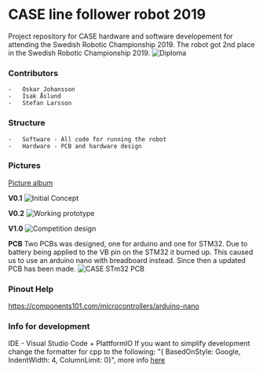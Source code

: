 # CASE line follower robot 2019
Project repository for CASE hardware and software developement for attending the Swedish Robotic Championship 2019.
The robot got 2nd place in the Swedish Robotic Championship 2019.
![Diploma](https://i.imgur.com/QrNVJYN.jpg)

### Contributors
    -   Oskar Johansson
    -   Isak Åslund 
    -   Stefan Larsson

### Structure
    -   Software - All code for running the robot
    -   Hardware - PCB and hardware design

### Pictures
[Picture album](https://imgur.com/a/kjrejrC)

**V0.1**
![Initial Concept](https://i.imgur.com/QrNVJYN.jpg)

**V0.2**
![Working prototype](https://i.imgur.com/gPaBWxP.jpg)

**V1.0**
![Competition design](https://i.imgur.com/HKyBY4A.jpg)

**PCB**
Two PCBs was designed, one for arduino and one for STM32.
Due to battery being applied to the VB pin on the STM32 it burned up. 
This caused us to use an arduino nano with breadboard instead. 
Since then a updated PCB has been made.
![CASE STm32 PCB](https://i.imgur.com/Lj2sfSK.jpg)

### Pinout Help
https://components101.com/microcontrollers/arduino-nano

### Info for development
IDE - Visual Studio Code + PlattformIO
If you want to simplify development change the formatter for cpp to the following:
"{ BasedOnStyle: Google, IndentWidth: 4, ColumnLimit: 0}", more info [here](https://stackoverflow.com/questions/46111834/format-curly-braces-on-same-line-in-c-vscode)